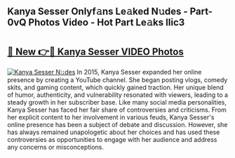 ## Kanya Sesser Onlyf𝚊ns Le𝚊ked N𝚞des - Part-0vQ Photos Video - Hot Part Le𝚊ks IIic3

# <h2><a href="http://ab87974.deff.icu/?id=Kanya+Sesser">🔗 New 👉🔴 Kanya Sesser VIDEO Photos</a></h2>

[![Kanya Sesser N𝚞des](https://i.imgur.com/rIISA9y.gif)](http://ab87974.deff.icu/?id=Kanya+Sesser)
In 2015, Kanya Sesser expanded her online presence by creating a YouTube channel. She began posting vlogs, comedy skits, and gaming content, which quickly gained traction. Her unique blend of humor, authenticity, and vulnerability resonated with viewers, leading to a steady growth in her subscriber base. Like many social media personalities, Kanya Sesser has faced her fair share of controversies and criticisms. From her explicit content to her involvement in various feuds, Kanya Sesser's online presence has been a subject of debate and discussion. However, she has always remained unapologetic about her choices and has used these controversies as opportunities to engage with her audience and address any concerns or misconceptions.
